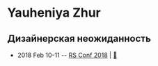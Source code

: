 # Yauheniya Zhur

## Дизайнерская неожиданность
- 2018 Feb 10-11 -- [RS Conf 2018](https://youtu.be/OIs_03m_ED4)  | [:notebook:](https://drive.google.com/file/d/1G7yxWpOyOUu90ZI2xa76W_N9Abj3kMMF/view)  
